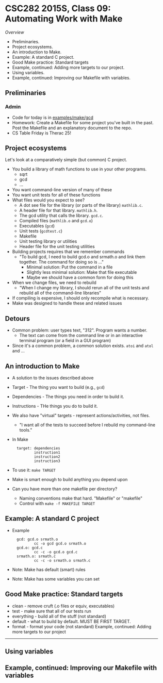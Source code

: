CSC282 2015S, Class 09: Automating Work with Make
=================================================

_Overview_

* Preliminaries.
* Project ecosystems.
* An introduction to Make.
* Example: A standard C project.
* Good Make practice: Standard targets
* Example, continued: Adding more targets to our project.
* Using variables.
* Example, continued: Improving our Makefile with variables.

Preliminaries
-------------

### Admin

* Code for today is in [examples/make/gcd](../examples/make/gcd)
* Homework: Create a Makefile for some project you've built
  in the past.  Post the Makefile and an explanatory document to the repo.
* CS Table Friday is Therac 25!

Project ecosystems
------------------

Let's look at a comparatively simple (but common) C project.

* You build a library of math functions to use in your other programs.
    * sqrt
    * gcd
    * ...
* You want command-line version of many of these
* You want unit tests for all of these functions
* What files would you expect to see?
    * A dot see file for the library (or parts of the library)
      `mathlib.c`.
    * A header file for that library.  `mathlib.h`.
    * The gcd utility that calls the library.  `gcd.c`.
    * Compiled files (`mathlib.o` and `gcd.o`)
    * Executables (`gcd`)
    * Unit tests (`gcdtest.c`)
    * Makefile
    * Unit testing library or utilities
    * Header file for the unit testing utilities
* Building projects requires that we remember commands
    * "To build gcd, I need to build gcd.o and srmath.o and
      link them together.  The command for doing so is ..."
        * Minimal solution: Put the command in a file
        * Slightly less minimal solution: Make that file executable
        * Maybe we should have a common form for doing this
* When we change files, we need to rebuild
   * "When I change my library, I should rerun all of the unit tests
     and rebuild all of the command-line libraries"
* If compiling is expensive, I should only recompile what is
  necessary.
* Make was designed to handle these and related issues

Detours
-------

* Common problem: user types text, "312".  Program wants a number.
    * The text can come from the command line or in an interactive
      terminal program (or a field in a GUI program)
* Since it's a common problem, a common solution exists.  `atoi` and
  `atol` and ...

An introduction to Make
-----------------------

* A solution to the issues described above
* Target - The thing you want to build (e.g., `gcd`)
* Dependencies - The things you need in order to build it.
* Instructions - THe things you do to build it.
* We also have "virtual" targets - represent actions/activities,
  not files.
    * "I want all of the tests to succeed before I rebuild my
      command-line tools."
* In Make

        target: dependencies
                instruction1
                instruction2
                instruction3

* To use it: `make TARGET`
* Make is smart enough to build anything you depend upon
* Can you have more than one makefile per directory?
     * Naming conventions make that hard.  "Makefile" or "makefile"
     * Control with `make -f MAKEFILE TARGET`

Example: A standard C project
-----------------------------

* Example

        gcd: gcd.o srmath.o
                cc -o gcd gcd.o srmath.o
        gcd.o: gcd.c
                cc -c -o gcd.o gcd.c
        srmath.o: srmath.c
                cc -c -o srmath.o srmath.c
* Note: Make has default (smart) rules
* Note: Make has some variables you can set

Good Make practice: Standard targets
------------------------------------

* clean - remove cruft (.o files or equiv, executables)
* test - make sure that all of our tests run
* everything - build all of the stuff (not standard)
* default - what to build by default.  MUST BE FIRST TARGET.
* format - format your code (not standard)
Example, continued: Adding more targets to our project
------------------------------------------------------

Using variables
---------------

Example, continued: Improving our Makefile with variables
---------------------------------------------------------

